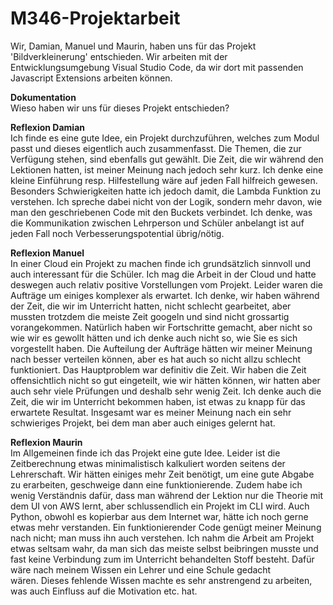 # M346-Projektarbeit

Wir, Damian, Manuel und Maurin, haben uns für das Projekt 'Bildverkleinerung' entschieden. Wir arbeiten mit der Entwicklungsumgebung Visual Studio Code, da wir dort mit passenden Javascript Extensions arbeiten können.

**Dokumentation**  
Wieso haben wir uns für dieses Projekt entschieden?

    




**Reflexion Damian**  
  Ich finde es eine gute Idee, ein Projekt durchzuführen, welches zum Modul passt und dieses eigentlich auch zusammenfasst. Die Themen, die zur Verfügung stehen, sind ebenfalls gut gewählt. Die Zeit, die wir während den Lektionen hatten, ist meiner Meinung nach jedoch sehr kurz. Ich denke eine kleine Einführung resp. Hilfestellung wäre auf jeden Fall hilfreich gewesen. Besonders Schwierigkeiten hatte ich jedoch damit, die Lambda Funktion zu verstehen. Ich spreche dabei nicht von der Logik, sondern mehr davon, wie man den geschriebenen Code mit den Buckets verbindet. Ich denke, was die Kommunikation zwischen Lehrperson und Schüler anbelangt ist auf jeden Fall noch Verbesserungspotential übrig/nötig.


  **Reflexion Manuel**  
  In einer Cloud ein Projekt zu machen finde ich grundsätzlich sinnvoll und auch interessant für die Schüler. Ich mag die Arbeit in der Cloud und hatte deswegen auch relativ positive Vorstellungen vom Projekt. Leider waren die Aufträge um einiges komplexer als erwartet. Ich denke, wir haben während der Zeit, die wir im Unterricht hatten, nicht schlecht gearbeitet, aber mussten trotzdem die meiste Zeit googeln und sind nicht grossartig vorangekommen. Natürlich haben wir Fortschritte gemacht, aber nicht so wie wir es gewollt hätten und ich denke auch nicht so, wie Sie es sich vorgestellt haben. Die Aufteilung der Aufträge hätten wir meiner Meinung nach besser verteilen können, aber es hat auch so nicht allzu schlecht funktioniert. Das Hauptproblem war definitiv die Zeit. Wir haben die Zeit offensichtlich nicht so gut eingeteilt, wie wir hätten können, wir hatten aber auch sehr viele Prüfungen und deshalb sehr wenig Zeit. Ich denke auch die Zeit, die wir im Unterricht bekommen haben, ist etwas zu knapp für das erwartete Resultat. Insgesamt war es meiner Meinung nach ein sehr schwieriges Projekt, bei dem man aber auch einiges gelernt hat.  
  
  **Reflexion Maurin**  
  Im Allgemeinen finde ich das Projekt eine gute Idee. Leider ist die Zeitberechnung etwas minimalistisch kalkuliert worden seitens der Lehrerschaft. Wir hätten einiges mehr Zeit benötigt, um eine gute Abgabe zu erarbeiten, geschweige dann eine funktionierende. Zudem habe ich wenig Verständnis dafür, dass man während der Lektion nur die Theorie mit dem UI von AWS lernt, aber schlussendlich ein Projekt im CLI wird. Auch Python, obwohl es kopierbar aus dem Internet war, hätte ich noch gerne etwas mehr verstanden. Ein funktionierender Code genügt meiner Meinung nach nicht; man muss ihn auch verstehen. Ich nahm die Arbeit am Projekt etwas seltsam wahr, da man sich das meiste selbst beibringen musste und fast keine Verbindung zum im Unterricht behandelten Stoff besteht. Dafür wäre nach meinem Wissen ein Lehrer und eine Schule gedacht wären. Dieses fehlende Wissen machte es sehr anstrengend zu arbeiten, was auch Einfluss auf die Motivation etc. hat.
